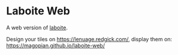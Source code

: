 # Laboite Web

A web version of [laboite](https://www.laboite.cc/help).

Design your tiles on https://lenuage.redgick.com/, display them on: https://magopian.github.io/laboite-web/
